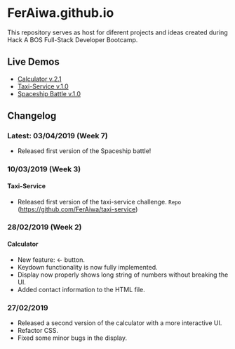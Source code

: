 # FerAiwa.github.io

This repository serves as host for diferent projects and ideas created during Hack A BOS Full-Stack Developer Bootcamp.

## Live Demos
* [Calculator v.2.1](http://feraiwa.github.io)
* [Taxi-Service v.1.0](http://feraiwa.github.io/taxi-service)
* [Spaceship Battle v.1.0](https://feraiwa.github.io/starBattle)




## Changelog
### Latest: 03/04/2019 (Week 7)
* Released first version of the Spaceship battle!


 ### 10/03/2019 (Week 3)
 #### Taxi-Service
 * Released first version of the taxi-service challenge. 
`Repo` (https://github.com/FerAiwa/taxi-service)
 
 ### 28/02/2019 (Week 2)
 #### Calculator
 * New feature: ← button.
 * Keydown functionality is now fully implemented.
 * Display now properly shows long string of numbers without breaking the UI.
 * Added contact information to the HTML file.
 
 ### 27/02/2019
 * Released a second version of the calculator with a more interactive UI.
 * Refactor CSS.
 * Fixed some minor bugs in the display.
